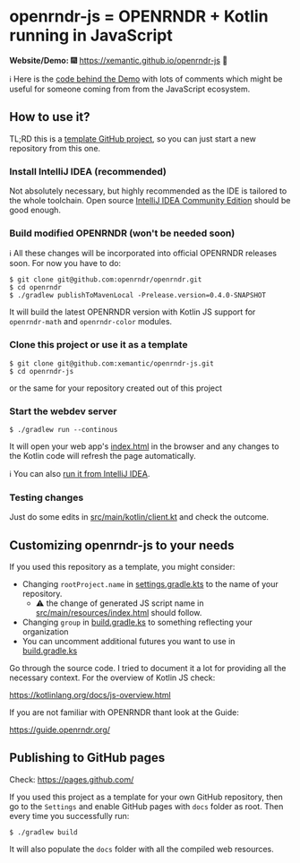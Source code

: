 # openrndr-js = OPENRNDR + Kotlin running in JavaScript

**Website/Demo:** :fireworks: https://xemantic.github.io/openrndr-js :sparkler:

:information_source: Here is the [code behind the Demo](src/main/kotlin/client.kt) with
lots of comments which might be useful for someone coming from from the JavaScript ecosystem.


## How to use it?

TL;RD this is a
[template GitHub project](https://docs.github.com/en/github/creating-cloning-and-archiving-repositories/creating-a-repository-from-a-template),
so you can just start a new repository from this one.


### Install IntelliJ IDEA (recommended)

Not absolutely necessary, but highly recommended as the IDE is tailored to the whole toolchain.
Open source [IntelliJ IDEA Community Edition](https://www.jetbrains.com/idea/download/) should
be good enough.


### Build modified OPENRNDR (won't be needed soon)

:information_source: All these changes will be incorporated into official OPENRNDR releases soon.
For now you have to do:

```shell
$ git clone git@github.com:openrndr/openrndr.git
$ cd openrndr
$ ./gradlew publishToMavenLocal -Prelease.version=0.4.0-SNAPSHOT
```

It will build the latest OPENRNDR version with Kotlin JS support for
`openrndr-math` and `openrndr-color` modules.


### Clone this project or use it as a template

```shell
$ git clone git@github.com:xemantic/openrndr-js.git
$ cd openrndr-js
```

or the same for your repository created out of this project

### Start the webdev server

```shell
$ ./gradlew run --continous
```

It will open your web app's [index.html](src/main/resources/index.html) in the browser and
any changes to the Kotlin code will refresh the page automatically.

:information_source: You can also
[run it from IntelliJ IDEA](https://kotlinlang.org/docs/dev-server-continuous-compilation.html).


### Testing changes

Just do some edits in [src/main/kotlin/client.kt](src/main/kotlin/client.kt) and check
the outcome.


## Customizing openrndr-js to your needs

If you used this repository as a template, you might consider:

 * Changing `rootProject.name` in [settings.gradle.kts](settings.gradle.kts) to the name of your repository.
   * :warning: the change of generated JS script name in [src/main/resources/index.html](src/main/resources/index.html)
     should follow.
 * Changing `group` in [build.gradle.ks](build.gradle.kts) to something reflecting your organization
 * You can uncomment additional futures you want to use in [build.gradle.ks](build.gradle.kts)

Go through the source code. I tried to document it a lot for providing all the necessary
context. For the overview of Kotlin JS check:

https://kotlinlang.org/docs/js-overview.html

If you are not familiar with OPENRNDR thant look at the Guide:

https://guide.openrndr.org/


## Publishing to GitHub pages

Check: https://pages.github.com/

If you used this project as a template for your own GitHub repository, then go to the `Settings`
and enable GitHub pages with `docs` folder as root. Then every time you successfully run:

```shell
$ ./gradlew build
```

It will also populate the `docs` folder with all the compiled web resources.
